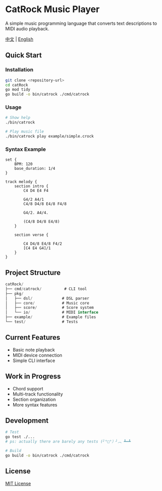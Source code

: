 # CatRock Music Player

A simple music programming language that converts text descriptions to MIDI audio playback.

[中文](README.md) | [English](README_EN.md)

## Quick Start

### Installation

```bash
git clone <repository-url>
cd catRock
go mod tidy
go build -o bin/catrock ./cmd/catrock
```

### Usage

```bash
# Show help
./bin/catrock

# Play music file
./bin/catrock play example/simple.crock
```

### Syntax Example

```crock
set {
    BPM: 120
    base_duration: 1/4      
}

track melody {
    section intro {
        C4 D4 E4 F4
        
        G4/2 A4/1               
        C4/8 D4/8 E4/8 F4/8     
  
        G4/2. A4/4.            
       
        (C4/8 D4/8 E4/8)       
    }
    
    section verse {

        C4 D4/8 E4/8 F4/2
        [C4 E4 G4]/1        
    }
}
```

## Project Structure

```go
catRock/
├── cmd/catrock/          # CLI tool
├── pkg/
│   ├── dsl/             # DSL parser
│   ├── core/            # Music core
│   ├── score/           # Score system
│   └── io/              # MIDI interface
├── example/             # Example files
└── test/                # Tests
```

## Current Features

- Basic note playback
- MIDI device connection
- Simple CLI interface

## Work in Progress

- Chord support
- Multi-track functionality
- Section organization
- More syntax features

## Development

```bash
# Test
go test ./...
# ps: actually there are barely any tests (╯°□°）╯︵ ┻━┻

# Build
go build -o bin/catrock ./cmd/catrock
```

## License

[MIT License](LICENSE)
